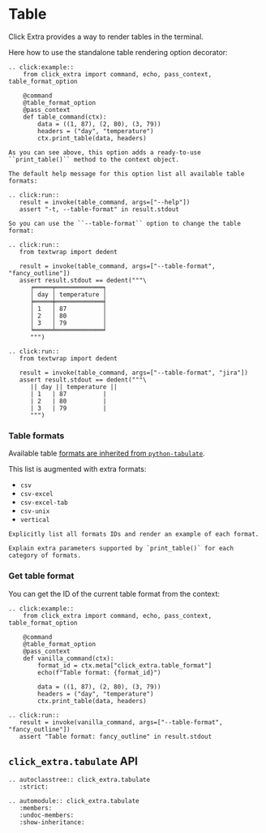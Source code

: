 # Table

Click Extra provides a way to render tables in the terminal.

Here how to use the standalone table rendering option decorator:

```{eval-rst}
.. click:example::
    from click_extra import command, echo, pass_context, table_format_option

    @command
    @table_format_option
    @pass_context
    def table_command(ctx):
        data = ((1, 87), (2, 80), (3, 79))
        headers = ("day", "temperature")
        ctx.print_table(data, headers)

As you can see above, this option adds a ready-to-use ``print_table()`` method to the context object.

The default help message for this option list all available table formats:

.. click:run::
   result = invoke(table_command, args=["--help"])
   assert "-t, --table-format" in result.stdout

So you can use the ``--table-format`` option to change the table format:

.. click:run::
   from textwrap import dedent

   result = invoke(table_command, args=["--table-format", "fancy_outline"])
   assert result.stdout == dedent("""\
      ╒═════╤═════════════╕
      │ day │ temperature │
      ╞═════╪═════════════╡
      │ 1   │ 87          │
      │ 2   │ 80          │
      │ 3   │ 79          │
      ╘═════╧═════════════╛
      """)

.. click:run::
   from textwrap import dedent

   result = invoke(table_command, args=["--table-format", "jira"])
   assert result.stdout == dedent("""\
      || day || temperature ||
      | 1   | 87          |
      | 2   | 80          |
      | 3   | 79          |
      """)
```

### Table formats

Available table [formats are inherited from `python-tabulate`](https://github.com/astanin/python-tabulate#table-format).

This list is augmented with extra formats:

- `csv`
- `csv-excel`
- `csv-excel-tab`
- `csv-unix`
- `vertical`

```{todo}
Explicitly list all formats IDs and render an example of each format.
```

```{todo}
Explain extra parameters supported by `print_table()` for each category of formats.
```

### Get table format

You can get the ID of the current table format from the context:

```{eval-rst}
.. click:example::
    from click_extra import command, echo, pass_context, table_format_option

    @command
    @table_format_option
    @pass_context
    def vanilla_command(ctx):
        format_id = ctx.meta["click_extra.table_format"]
        echo(f"Table format: {format_id}")

        data = ((1, 87), (2, 80), (3, 79))
        headers = ("day", "temperature")
        ctx.print_table(data, headers)

.. click:run::
   result = invoke(vanilla_command, args=["--table-format", "fancy_outline"])
   assert "Table format: fancy_outline" in result.stdout
```

## `click_extra.tabulate` API

```{eval-rst}
.. autoclasstree:: click_extra.tabulate
   :strict:
```

```{eval-rst}
.. automodule:: click_extra.tabulate
   :members:
   :undoc-members:
   :show-inheritance:
```
